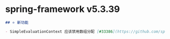 # spring-framework v5.3.39
```markdown
## ⭐ 新功能

- SimpleEvaluationContext 应该禁用数组分配 [#33386](https://github.com/spring-projects/spring-framework/issues/33386)
```